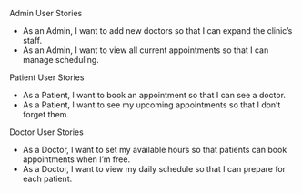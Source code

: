 Admin User Stories

- As an Admin, I want to add new doctors so that I can expand the clinic’s staff.
- As an Admin, I want to view all current appointments so that I can manage scheduling.

Patient User Stories

- As a Patient, I want to book an appointment so that I can see a doctor.
- As a Patient, I want to see my upcoming appointments so that I don’t forget them.

Doctor User Stories

- As a Doctor, I want to set my available hours so that patients can book appointments when I’m free.
- As a Doctor, I want to view my daily schedule so that I can prepare for each patient.

